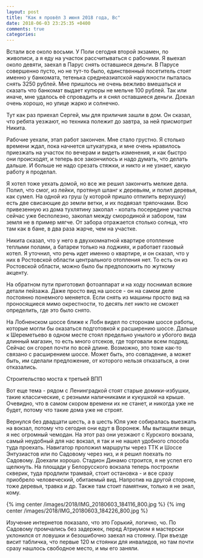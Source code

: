 ```yaml
---
layout: post
title: "Как я провёл 3 июня 2018 года, Вс"
date: 2018-06-03 23:25:35 +0400
comments: true
categories: 
---
```

Встали все около восьми. У Поли сегодня второй экзамен, по живописи, а я еду на участок рассчитываться с рабочими. Я выехал около девяти, заехал в Парус снять оставшиеся деньги. В Парусе совершенно пусто, но не тут-то было, единственный посетитель стоят именно у банкомата, тетенька среднеазиатской наружности пыталась снять 3250 рублей. Мне пришлось не очень вежливо вмешаться и сказать что банкомат выдает купюры не мельче 100 рублей. Так или иначе, мне удалось её спровадить и я снял оставшиеся деньги. Доехал очень хорошо, но улице жарко и солнечно.

 

Тут как раз приехал Сергей, мы для приличия зашли в дом. Он сказал, что ребята уезжают, но техника полежит до завтра, за ней присмотрит Никита.




Рабочие уехали, этап работ закончен. Мне стало грустно. Я столько времени ждал, пока начнется штукатурка, и мне очень нравилось приезжать на участок по вечерам и видеть изменения, и как быстро они происходят, и теперь все закончилось и надо думать, что делать дальше. И больше не надо срезать стяжки, и никто и не узнает, какую работу я проделал.

Я хотел тоже уехать домой, но все же решил закончить мелкие дела. Полил, что смог, из лейки, протянул шланг к деревьям, и полил деревья, как сумел. На одной из груш (у которой пришло отпилить верхушку) есть две свисающие до земли ветки, и их подвязал тряпочками. Всю привезенную из дома тухлятину закопал - копать посередине участка сейчас уже бесполезно, закопал между смородиной и забором, там земля не в пример мягче. От забора отражается столько солнца, что там как в бане, в два раза жарче, чем на участке.


Никита сказал, что у него в двухкомнатной квартире отопление теплыми полами, а батареи только на лоджиях, и работает газовый котел. Я уточнил, что речь идет именно о квартире, и он сказал, что у них в Ростовской области центрального отопления нет. То есть он из Ростовской области, можно было бы предположить по жуткому акценту. 


На обратном пути приготовил фотоаппарат и на ходу поснимал всякие детали пейзажа. Даже просто вид на шоссе - он на самом деле постоянно понемного меняется. Если снять из машины просто вид на проносящиеся мимо окрестности, то десять лет никто не сможет определить, где это было снято. 


На Лобненском шоссе ближе к Лобн видел по сторонам шоссе работы, которые могли бы оказаться подготовкой к расширению шоссе. Дальше к Шереметьево в одном месте стоял предельно унылого и убогого вида длинный магазин, то есть много отсеков, где торговали всем подряд. Сейчас он сгорел почти по всей длине. Возможно, это тоже как-то связано с расширением шоссе. Может быть, это совпадение, а может быть, им сделали предложение, от которого нельзя отказаться, а они отказались.

Строительство моста к третьей ВПП

Вот еще тема - рядом с Ленинградкой стоят старые домики-избушки, такие классические, с резными наличниками и кукушкой на крыше. Очевидно, что в самом скором времени их не станет, и никогда уже не будет, потому что такие дома уже не строят.

Вернулся без двадцати шесть, а в шесть Юля уже собиралась выезжать на вокзал, потому что сегодня они едут в Воронеж. Мы вытащили вещи, я нес огромный чемодан. На этот раз они уезжают с Курского вокзала, самый неудобный для нас вокзал, я так и не нашел удобного способа туда проехать. Навигатор проложил маршруты через ТТК и Шоссе Энтузиастов или по Садовому через низ, и я решил поехать по Садовому.  Доехали хорошо. Стадион Динамо строится, я не успел его щелкнуть. На площади у Белорусского вокзала теперь построили скверик, туда продлили трамвай, стоит остановка - и все сразу приобрело человеческий, обитаемый вид. Напротив на другой стороне, тоже деревья, травка и др. Также там стоит памятник, только я не знал, кому. 

{% img center /images/2018/IMG_20180603_184116_800.jpg %}
{% img center /images/2018/IMG_20180603_184226_800.jpg %}

Изучение интернетов показало, что это Горький, логично, чо. По Садовому промчались без задержек, перед Атриумом я мастерски уклонился от ловушки и безошибочно заехал на стоянку. При въезде висит табличка, что первые 120 м стоянки для инвалидов, но там почти сразу нашлось свободное место, и мы его заняли.

